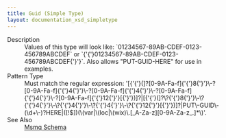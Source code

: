 ```yaml
---
title: Guid (Simple Type)
layout: documentation_xsd_simpletype
---
```

<dl>
  <dt>Description</dt>
  <dd>Values of this type will look like: `01234567-89AB-CDEF-0123-456789ABCDEF` or `{'{'}01234567-89AB-CDEF-0123-456789ABCDEF{'}'}`. Also allows "PUT-GUID-HERE" for use in examples.</dd>
  <dt>Pattern Type</dt>
  <dd>Must match the regular expression: '[{'{'}(]?[0-9A-Fa-f]{'{'}8{'}'}\-?[0-9A-Fa-f]{'{'}4{'}'}\-?[0-9A-Fa-f]{'{'}4{'}'}\-?[0-9A-Fa-f]{'{'}4{'}'}\-?[0-9A-Fa-f]{'{'}12{'}'}[{'}'})]?|[{'{'}(]?\?{'{'}8{'}'}\-\?{'{'}4{'}'}\-\?{'{'}4{'}'}\-\?{'{'}4{'}'}\-\?{'{'}12{'}'}[{'}'})]?|PUT\-GUID\-(\d+\-)?HERE|([!$])(\(var|\(loc|\(wix)\.[_A-Za-z][0-9A-Za-z_.]*\)'.</dd>
  <dt>See Also</dt>
  <dd>
    <a href="../msmq">Msmq Schema</a>
  </dd>
</dl>
